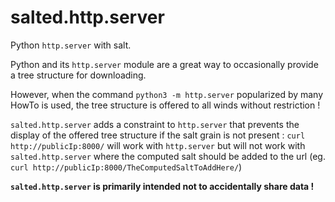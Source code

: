 # salted.http.server

Python `http.server` with salt.

Python and its `http.server` module are a great way to occasionally provide a tree structure for downloading.

However, when the command `python3 -m http.server` popularized by many HowTo is used, the tree structure is offered to all winds without restriction !

`salted.http.server` adds a constraint to `http.server` that prevents the display of the offered tree structure if the salt grain is not present :
`curl http://publicIp:8000/` will work with `http.server` but will not work with `salted.http.server` where the computed salt should be added to the url (eg. `curl http://publicIp:8000/TheComputedSaltToAddHere/`)

**`salted.http.server` is primarily intended not to accidentally share data !**
